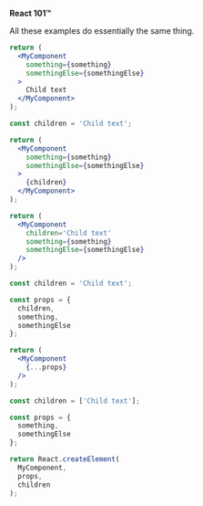 **React 101™**

All these examples do essentially the same thing.

```jsx
return (
  <MyComponent
    something={something}
    somethingElse={somethingElse}
  >
    Child text
  </MyComponent>
);
```

```jsx
const children = 'Child text';

return (
  <MyComponent
    something={something}
    somethingElse={somethingElse}
  >
    {children}
  </MyComponent>
);
```

```jsx
return (
  <MyComponent
    children='Child text'
    something={something}
    somethingElse={somethingElse}
  />
);
```

```jsx
const children = 'Child text';

const props = {
  children,
  something,
  somethingElse
};

return (
  <MyComponent
    {...props}
  />
);
```

```jsx
const children = ['Child text'];

const props = {
  something,
  somethingElse
};

return React.createElement(
  MyComponent,
  props,
  children
);
```